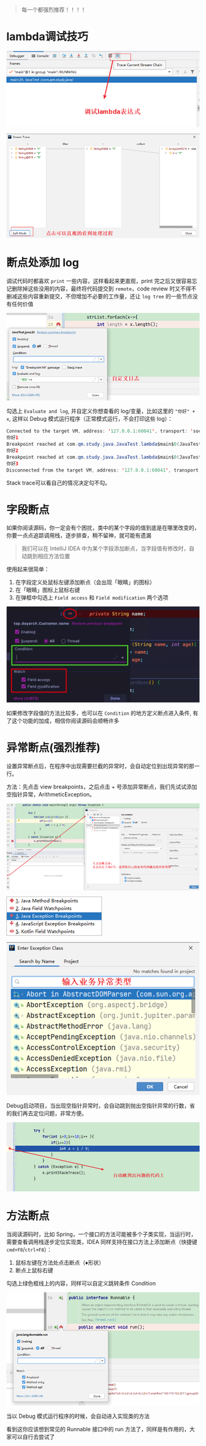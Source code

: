 

> 每一个都强烈推荐！！！！

# lambda调试技巧

![image-20220119154203146](.images/image-20220119154203146.png)




![image-20220119154243434](.images/image-20220119154243434.png)



# 断点处添加 log

调试代码时都喜欢 `print` 一些内容，这样看起来更直观，print 完之后又很容易忘记删除掉这些没用的内容，最终将代码提交到 `remote`，code review 时又不得不删减这些内容重新提交，不但增加不必要的工作量，还让 `log tree` 的一些节点没有任何价值

![image-20220119154812601](.images/image-20220119154812601.png)




勾选上 `Evaluate and log`, 并自定义你想查看的 log/变量，比如这里的 `"你好" + x`, 这样以 Debug 模式运行程序（正常模式运行，不会打印这些 log）：

```java
Connected to the target VM, address: '127.0.0.1:60041', transport: 'socket'
你好1
Breakpoint reached at com.qm.study.java.JavaTest.lambda$main$0(JavaTest.java:25)
你好2
Breakpoint reached at com.qm.study.java.JavaTest.lambda$main$0(JavaTest.java:25)
你好3
Disconnected from the target VM, address: '127.0.0.1:60041', transport: 'socket'

```


Stack trace可以看自己的情况决定勾不勾。



# 字段断点

如果你阅读源码，你一定会有个困扰，类中的某个字段的值到底是在哪里改变的，你要一点点追踪调用栈，逐步排查，稍不留神，就可能有遗漏

> 我们可以在 IntelliJ IDEA 中为某个字段添加断点，当字段值有修改时，自动跳到相应方法位置

使用起来很简单：

1. 在字段定义处鼠标左键添加断点（会出现「眼睛」的图标）
2. 在「眼睛」图标上鼠标右键
3. 在弹框中勾选上 `Field access` 和 `Field modification` 两个选项

![image-20220119155438715](.images/image-20220119155438715.png)

如果修改字段值的方法比较多，也可以在 `Condition` 的地方定义断点进入条件, 有了这个功能的加成，相信你阅读源码会顺畅许多





# 异常断点(强烈推荐)

设置异常断点后，在程序中出现需要拦截的异常时，会自动定位到出现异常的那一行。

方法：先点击 view breakpoints，之后点击 + 号添加异常断点，我们先试试添加空指针异常，ArithmeticException。


![image-20220119161226364](.images/image-20220119161226364.png)



![image-20220119161306167](.images/image-20220119161306167.png)



![image-20220119161331609](.images/image-20220119161331609.png)



Debug启动项目，当出现空指针异常时，会自动跳到抛出空指针异常的行数，省的我们再去定位问题，非常方便。

**![image-20220119161451414](.images/image-20220119161451414.png)**






#  方法断点

当阅读源码时，比如 Spring，一个接口的方法可能被多个子类实现，当运行时，需要查看调用栈逐步定位实现类，IDEA 同样支持在接口方法上添加断点（快捷键 `cmd+F8`/`ctrl+F8`）：

1. 鼠标左键在方法处点击断点（♦️形状）
2. 断点上鼠标右键

勾选上绿色框线上的内容，同样可以自定义跳转条件 Condition

![image-20220119160432633](.images/image-20220119160432633.png)

当以 Debug 模式运行程序的时候，会自动进入实现类的方法



看到这你应该想到常见的 Runnable 接口中的 run 方法了，同样是有作用的，大家可以自行去尝试了